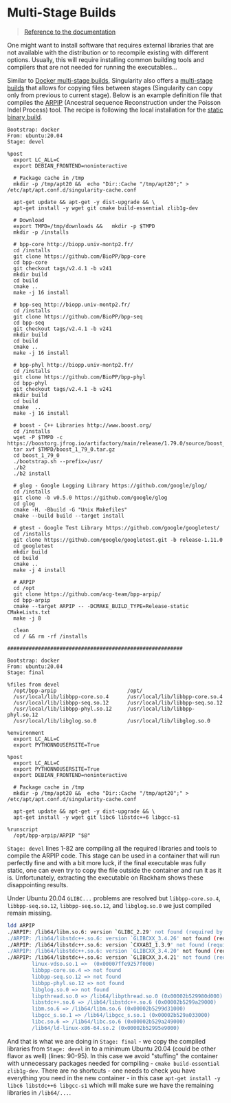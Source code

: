 # Multi-Stage Builds
> [Reference to the documentation](https://docs.sylabs.io/guides/latest/user-guide/definition_files.html#multi-stage-builds)

One might want to install software that requires external libraries that are not available with the distribution or to recompile existing with different options. Usually, this will require installing common building tools and compilers that are not needed for running the executables...

Similar to [Docker multi-stage builds](https://docs.docker.com/build/building/multi-stage/), Singularity also offers a [multi-stage builds](https://docs.sylabs.io/guides/latest/user-guide/definition_files.html#multi-stage-builds) that allows for copying files between stages (Singularity can copy only from previous to current stage). Below is an  example definition file that compiles the [ARPIP](https://acg-team.github.io/bpp-arpip/) (Ancestral sequence Reconstruction under the Poisson Indel Process) tool. The recipe is following the local installation for the [static binary build](https://acg-team.github.io/bpp-arpip/arpip_ancestral_sequence_reconstruction_under_poisson_indel_proccess_compiling_localenv.html). 

```singularity linenums="1"
Bootstrap: docker
From: ubuntu:20.04
Stage: devel

%post
  export LC_ALL=C
  export DEBIAN_FRONTEND=noninteractive

  # Package cache in /tmp
  mkdir -p /tmp/apt20 &&  echo "Dir::Cache "/tmp/apt20";" > /etc/apt/apt.conf.d/singularity-cache.conf

  apt-get update && apt-get -y dist-upgrade && \
  apt-get install -y wget git cmake build-essential zlib1g-dev

  # Download
  export TMPD=/tmp/downloads &&   mkdir -p $TMPD
  mkdir -p /installs 

  # bpp-core http://biopp.univ-montp2.fr/
  cd /installs
  git clone https://github.com/BioPP/bpp-core
  cd bpp-core
  git checkout tags/v2.4.1 -b v241
  mkdir build 
  cd build
  cmake ..
  make -j 16 install

  # bpp-seq http://biopp.univ-montp2.fr/
  cd /installs
  git clone https://github.com/BioPP/bpp-seq
  cd bpp-seq
  git checkout tags/v2.4.1 -b v241
  mkdir build
  cd build
  cmake ..
  make -j 16 install

  # bpp-phyl http://biopp.univ-montp2.fr/
  cd /installs
  git clone https://github.com/BioPP/bpp-phyl
  cd bpp-phyl
  git checkout tags/v2.4.1 -b v241
  mkdir build
  cd build
  cmake  ..
  make -j 16 install

  # boost - C++ Libraries http://www.boost.org/
  cd /installs
  wget -P $TMPD -c https://boostorg.jfrog.io/artifactory/main/release/1.79.0/source/boost_1_79_0.tar.gz 
  tar xvf $TMPD/boost_1_79_0.tar.gz
  cd boost_1_79_0
  ./bootstrap.sh --prefix=/usr/
  ./b2 
  ./b2 install 

  # glog - Google Logging Library https://github.com/google/glog/
  cd /installs
  git clone -b v0.5.0 https://github.com/google/glog
  cd glog
  cmake -H. -Bbuild -G "Unix Makefiles"
  cmake --build build --target install

  # gtest - Google Test Library https://github.com/google/googletest/
  cd /installs
  git clone https://github.com/google/googletest.git -b release-1.11.0
  cd googletest
  mkdir build
  cd build
  cmake ..
  make -j 4 install

  # ARPIP
  cd /opt
  git clone https://github.com/acg-team/bpp-arpip/
  cd bpp-arpip
  cmake --target ARPIP -- -DCMAKE_BUILD_TYPE=Release-static CMakeLists.txt
  make -j 8 
 
  clean 
  cd / && rm -rf /installs

#########################################################

Bootstrap: docker
From: ubuntu:20.04
Stage: final

%files from devel
  /opt/bpp-arpip                       /opt/
  /usr/local/lib/libbpp-core.so.4      /usr/local/lib/libbpp-core.so.4  
  /usr/local/lib/libbpp-seq.so.12      /usr/local/lib/libbpp-seq.so.12
  /usr/local/lib/libbpp-phyl.so.12     /usr/local/lib/libbpp-phyl.so.12
  /usr/local/lib/libglog.so.0          /usr/local/lib/libglog.so.0

%environment
  export LC_ALL=C
  export PYTHONNOUSERSITE=True

%post
  export LC_ALL=C
  export PYTHONNOUSERSITE=True
  export DEBIAN_FRONTEND=noninteractive

  # Package cache in /tmp
  mkdir -p /tmp/apt20 &&  echo "Dir::Cache "/tmp/apt20";" > /etc/apt/apt.conf.d/singularity-cache.conf

  apt-get update && apt-get -y dist-upgrade && \
  apt-get install -y wget git libc6 libstdc++6 libgcc-s1 
  
%runscript
  /opt/bpp-arpip/ARPIP "$@"
```

`Stage: devel` lines 1-82 are compiling all the required libraries and tools to compile the ARPIP code. This stage can be used in a container that will run perfectly fine and with a bit more luck, if the final executable was fully static, one can even try to copy the file outside the container and run it as it is. Unfortunately, extracting the executable on Rackham shows these disappointing results. 

Under Ubuntu 20.04 `GLIBC...` problems are resolved but `libbpp-core.so.4`, `libbpp-seq.so.12`, `libbpp-seq.so.12`, and `libglog.so.0` we just compiled remain missing.

```bash
ldd ARPIP 
./ARPIP: /lib64/libm.so.6: version `GLIBC_2.29' not found (required by ./ARPIP)
./ARPIP: /lib64/libstdc++.so.6: version `GLIBCXX_3.4.26' not found (required by ./ARPIP)
./ARPIP: /lib64/libstdc++.so.6: version `CXXABI_1.3.9' not found (required by ./ARPIP)
./ARPIP: /lib64/libstdc++.so.6: version `GLIBCXX_3.4.20' not found (required by ./ARPIP)
./ARPIP: /lib64/libstdc++.so.6: version `GLIBCXX_3.4.21' not found (required by ./ARPIP)
        linux-vdso.so.1 =>  (0x00007ffe9257f000)
        libbpp-core.so.4 => not found
        libbpp-seq.so.12 => not found
        libbpp-phyl.so.12 => not found
        libglog.so.0 => not found
        libpthread.so.0 => /lib64/libpthread.so.0 (0x00002b529980d000)
        libstdc++.so.6 => /lib64/libstdc++.so.6 (0x00002b5299a29000)
        libm.so.6 => /lib64/libm.so.6 (0x00002b5299d31000)
        libgcc_s.so.1 => /lib64/libgcc_s.so.1 (0x00002b529a033000)
        libc.so.6 => /lib64/libc.so.6 (0x00002b529a249000)
        /lib64/ld-linux-x86-64.so.2 (0x00002b52995e9000)
```
And that is what we are doing in `Stage: final` - we copy the compiled libraries from `Stage: devel` in to a minimum Ubuntu 20.04 (could be other flavor as well) (lines: 90-95). In this case we avoid "stuffing" the container with unnecessary packages needed for compiling - `cmake build-essential zlib1g-dev`. There are no shortcuts - one needs to check you have everything you need in the new container - in this case `apt-get install -y libc6 libstdc++6 libgcc-s1` which will make sure we have the remaining libraries in `/lib64/...`.